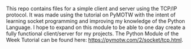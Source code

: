 This repo contains files for a simple client and server using the TCP/IP protocol. It was made using the tutorial on PyMOTW with the intent of learning socket programming and improving my knowledge of the Python Language. I hope to expand on this module to be able to one day create a fully functional client/server for my projects. The Python Module of the Week Tutorial can be found here: https://pymotw.com/2/socket/tcp.html. 
